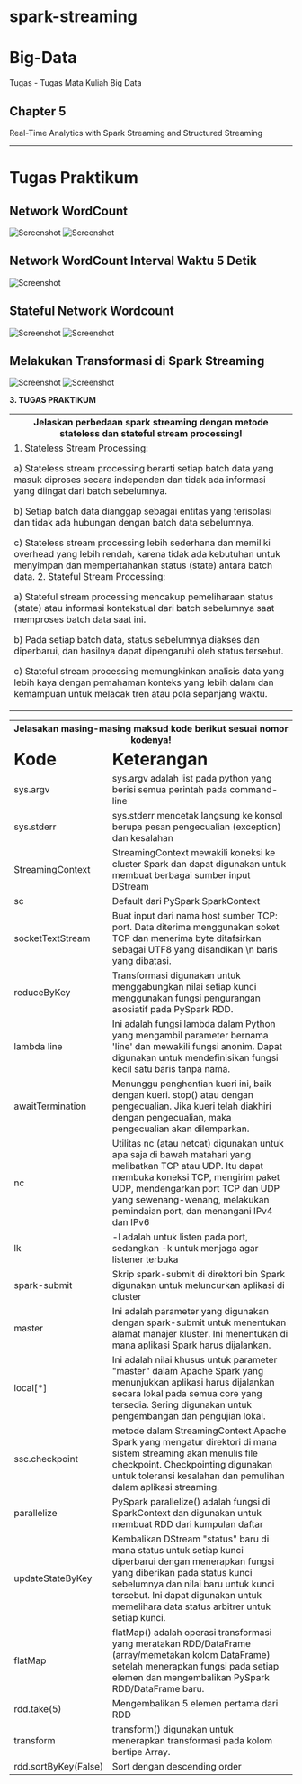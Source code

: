 # spark-streaming

# Big-Data
Tugas - Tugas Mata Kuliah Big Data

## Chapter 5
Real-Time Analytics with Spark Streaming and Structured Streaming

<hr/>

# Tugas Praktikum

## Network WordCount
![Screenshot](image/network_wordcount(1).png)
![Screenshot](image/network_wordcount(2).png)

## Network WordCount Interval Waktu 5 Detik
![Screenshot](image/Interval_Waktu5detik.png)

## Stateful Network Wordcount
![Screenshot](image/stateful_network_wordcount(1).png)
![Screenshot](image/stateful_network_wordcount(2).png)


## Melakukan Transformasi di Spark Streaming
![Screenshot](image/word_sentiment(1).png)
![Screenshot](image/word_sentiment(2).png)



**3. TUGAS PRAKTIKUM**
<table border="0">
 <tr>
    <th colspan="2" align="center"><b>Jelaskan perbedaan spark streaming dengan metode stateless dan stateful stream processing!</b></th>
 </tr>
 <tr>
    <td>1. Stateless Stream Processing:

a) Stateless stream processing berarti setiap batch data yang masuk diproses secara independen dan tidak ada informasi yang diingat dari batch sebelumnya.
     
b) Setiap batch data dianggap sebagai entitas yang terisolasi dan tidak ada hubungan dengan batch data sebelumnya.
     
c) Stateless stream processing lebih sederhana dan memiliki overhead yang lebih rendah, karena tidak ada kebutuhan untuk menyimpan dan mempertahankan status (state) antara batch data.
2. Stateful Stream Processing:

a) Stateful stream processing mencakup pemeliharaan status (state) atau informasi kontekstual dari batch sebelumnya saat memproses batch data saat ini.
     
b) Pada setiap batch data, status sebelumnya diakses dan diperbarui, dan hasilnya dapat dipengaruhi oleh status tersebut.
     
c) Stateful stream processing memungkinkan analisis data yang lebih kaya dengan pemahaman konteks yang lebih dalam dan kemampuan untuk melacak tren atau pola sepanjang waktu.
     
  </td>
 </tr>
 </table>
 <table border="0">
 <tr>
    <th colspan="2" align="center"><b>Jelasakan masing-masing maksud kode berikut sesuai nomor kodenya!</b></th>
 </tr>
 <tr>
    <td><b style="font-size:30px">Kode</b></td>
    <td><b style="font-size:30px">Keterangan</b></td>
 </tr>
 <tr>
    <td>sys.argv</td>
    <td>sys.argv adalah list pada python yang berisi semua perintah pada command-line</td>
 </tr>
 <tr>
    <td>sys.stderr</td>
    <td>sys.stderr mencetak langsung ke konsol berupa pesan pengecualian (exception) dan kesalahan</td>
    <tr>
    <td>StreamingContext</td>
    <td>StreamingContext mewakili koneksi ke cluster Spark dan dapat digunakan untuk membuat berbagai sumber input DStream</td>
 </tr>
 <tr>
    <td>sc</td>
    <td>Default dari PySpark SparkContext</td>
 </tr>
 <tr>
    <td>socketTextStream</td>
    <td>Buat input dari nama host sumber TCP: port. Data diterima menggunakan soket TCP dan menerima byte ditafsirkan sebagai UTF8 yang disandikan \n baris yang dibatasi.</td>
 </tr>
 <tr>
    <td>reduceByKey</td>
    <td>Transformasi digunakan untuk menggabungkan nilai setiap kunci menggunakan fungsi pengurangan asosiatif pada PySpark RDD.</td>
 </tr>
 <tr>
    <td>lambda line</td>
    <td> Ini adalah fungsi lambda dalam Python yang mengambil parameter bernama 'line' dan mewakili fungsi anonim. Dapat digunakan untuk mendefinisikan fungsi kecil satu baris tanpa nama.</td>
 </tr>
 <tr>
    <td>awaitTermination</td>
    <td>Menunggu penghentian kueri ini, baik dengan kueri. stop() atau dengan pengecualian. Jika kueri telah diakhiri dengan pengecualian, maka pengecualian akan dilemparkan.</td>
 </tr>
 <tr>
    <td>nc</td>
    <td>Utilitas nc (atau netcat) digunakan untuk apa saja di bawah matahari yang melibatkan TCP atau UDP. Itu dapat membuka koneksi TCP, mengirim paket UDP, mendengarkan port TCP dan UDP yang sewenang-wenang, melakukan pemindaian port, dan menangani IPv4 dan IPv6</td>
 </tr>
 <tr>
    <td>lk</td>
    <td>-l adalah untuk listen pada port, sedangkan -k untuk menjaga agar listener terbuka</td>
    <tr>
 </tr>
 <tr>
    <td>spark-submit</td>
    <td>Skrip spark-submit di direktori bin Spark digunakan untuk meluncurkan aplikasi di cluster</td>
 </tr>
 <tr>
    <td>master</td>
    <td>Ini adalah parameter yang digunakan dengan spark-submit untuk menentukan alamat manajer kluster. Ini menentukan di mana aplikasi Spark harus dijalankan.</td>
    <tr>
 </tr>
 <tr>
    <td>local[*]</td>
    <td>Ini adalah nilai khusus untuk parameter "master" dalam Apache Spark yang menunjukkan aplikasi harus dijalankan secara lokal pada semua core yang tersedia. Sering digunakan untuk pengembangan dan pengujian lokal.</td>
    <tr>
 </tr>
 <tr>
    <td>ssc.checkpoint</td>
    <td>metode dalam StreamingContext Apache Spark yang mengatur direktori di mana sistem streaming akan menulis file checkpoint. Checkpointing digunakan untuk toleransi kesalahan dan pemulihan dalam aplikasi streaming.</td>
 </tr>
 <tr>
    <td>parallelize</td>
    <td>PySpark parallelize() adalah fungsi di SparkContext dan digunakan untuk membuat RDD dari kumpulan daftar</td>
    <tr>
 </tr>
 <tr>
    <td>updateStateByKey</td>
    <td>Kembalikan DStream "status" baru di mana status untuk setiap kunci diperbarui dengan menerapkan fungsi yang diberikan pada status kunci sebelumnya dan nilai baru untuk kunci tersebut. Ini dapat digunakan untuk memelihara data status arbitrer untuk setiap kunci.</td>
    <tr>
 </tr>
 <tr>
    <td>flatMap</td>
    <td>flatMap() adalah operasi transformasi yang meratakan RDD/DataFrame (array/memetakan kolom DataFrame) setelah menerapkan fungsi pada setiap elemen dan mengembalikan PySpark RDD/DataFrame baru.</td>
    <tr>
 </tr>
 <tr>
    <td>rdd.take(5)</td>
    <td>Mengembalikan 5 elemen pertama dari RDD</td>
 </tr>
 <tr>
    <td>transform</td>
    <td>transform() digunakan untuk menerapkan transformasi pada kolom bertipe Array.</td>
    <tr>
 </tr>
 <tr>
    <td>rdd.sortByKey(False)</td>
    <td>Sort dengan descending order</td>
    <tr>
 </tr>
</table>
